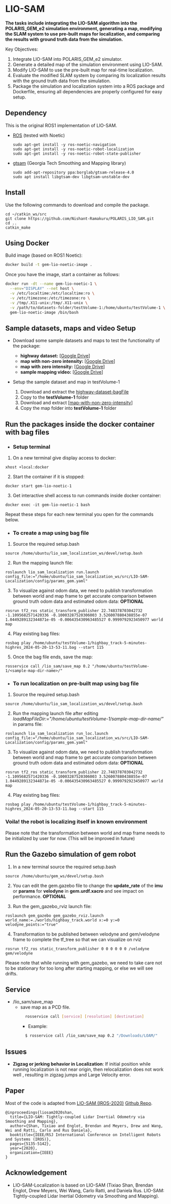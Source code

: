 # LIO-SAM

**The tasks include integrating the LIO-SAM algorithm into the POLARIS_GEM_e2 simulation environment, generating a map, modifying the SLAM system to use pre-built maps for localization, and comparing the results with ground truth data from the simulation.**

Key Objectives:

1. Integrate LIO-SAM into POLARIS_GEM_e2 simulator.
2. Generate a detailed map of the simulation environment using LIO-SAM.
3. Modify LIO-SAM to use the pre-built map for real-time localization.
4. Evaluate the modified SLAM system by comparing its localization results with the ground truth data from the simulation.
5. Package the simulation and localization system into a ROS package and Dockerfile, ensuring all dependencies are properly configured for easy setup.


## Dependency

This is the original ROS1 implementation of LIO-SAM.

- [ROS](http://wiki.ros.org/ROS/Installation) (tested with Noetic)
  ```
  sudo apt-get install -y ros-noetic-navigation
  sudo apt-get install -y ros-noetic-robot-localization
  sudo apt-get install -y ros-noetic-robot-state-publisher
  ```
- [gtsam](https://gtsam.org/get_started/) (Georgia Tech Smoothing and Mapping library)
  ```
  sudo add-apt-repository ppa:borglab/gtsam-release-4.0
  sudo apt install libgtsam-dev libgtsam-unstable-dev
  ```

## Install

Use the following commands to download and compile the package.

```
cd ~/catkin_ws/src
git clone https://github.com/Nishant-Ramakuru/POLARIS_LIO_SAM.git
cd ..
catkin_make
```

## Using Docker
Build image (based on ROS1 Noetic):

```bash
docker build -t gem-lio-noetic-image .
```

Once you have the image, start a container as follows:

```bash
docker run -dt --name gem-lio-noetic-1 \
  --env="DISPLAY" --net host \
  -v /etc/localtime:/etc/localtime:ro \
  -v /etc/timezone:/etc/timezone:ro \
  -v /tmp/.X11-unix:/tmp/.X11-unix \
  -v /path/to/datasets-folder/testVolume-1:/home/ubuntu/testVolume-1 \
  gem-lio-noetic-image /bin/bash
```
## Sample datasets, maps and video Setup

  * Download some sample datasets and maps to test the functionality of the package:
    - **highway dataset:** [[Google Drive](https://drive.google.com/file/d/1cZjXGGRp57_Kic1d46NL9fA3iOlQMDyf/view?usp=sharing)]
    - **map with non-zero intensity:** [[Google Drive](https://drive.google.com/file/d/1hB_dSDCnRh3XYZAdwvpYNu1jc0viFDQ8/view?usp=sharing)]
    - **map with zero intensity:** [[Google Drive](https://drive.google.com/file/d/1H58qwIM2rJ6tREVQbDYd1oZtVaPaNSzY/view?usp=sharing)]
    - **sample mapping video:** [[Google Drive](https://drive.google.com/file/d/1UjE75DK_xf0YKJPGWW3-y9KRIot-oCfA/view?usp=sharing)]
  
  * Setup the sample dataset and map in testVolume-1
    1. Download and extract the [highway-dataset-bagFile](https://drive.google.com/file/d/1cZjXGGRp57_Kic1d46NL9fA3iOlQMDyf/view?usp=sharing)
    2. Copy to the **testVolume-1** folder
    3. Download and extract [[map-with-non-zero-intensity](https://drive.google.com/file/d/1hB_dSDCnRh3XYZAdwvpYNu1jc0viFDQ8/view?usp=sharing)]
    4. Copy the map folder into **testVolume-1** folder

## Run the packages inside the docker container with bag files

* ### Setup terminal

1. On a new terminal give display access to docker:
```
xhost +local:docker
```

2. Start the container if it is stopped:
```
docker start gem-lio-noetic-1
```

3. Get interactive shell access to run commands inside docker container:
```
docker exec -it gem-lio-noetic-1 bash
```

Repeat these steps for each new terminal you open for the commands below.

* ### To create a map using bag file

1. Source the required setup.bash
```
source /home/ubuntu/lio_sam_localization_ws/devel/setup.bash
```

2. Run the mapping launch file:
```
roslaunch lio_sam_localization run.launch config_file:="/home/ubuntu/lio_sam_localization_ws/src/LIO-SAM-Localization/config/params_gem.yaml"
```

3. To visualize against odom data, we need to publish transformation between world and map frame to get accurate comparison between ground truth odom data and estimated odom data: **OPTIONAL**
```
rosrun tf2_ros static_transform_publisher 22.748378703042732 -1.1095682571420336 -0.10003287520306003 3.526007880438855e-07 1.0449289132344871e-05 -0.006435430963485527 0.9999792923450977 world map
```

4. Play existing bag files:
```
rosbag play /home/ubuntu/testVolume-1/highbay_track-5-minutes-highres_2024-05-20-13-53-11.bag --start 115
```

5. Once the bag file ends, save the map:
```
rosservice call /lio_sam/save_map 0.2 "/home/ubuntu/testVolume-1/<sample-map-dir-name>/"
```

* ### To run localization on pre-built map using bag file

1. Source the required setup.bash
```
source /home/ubuntu/lio_sam_localization_ws/devel/setup.bash
```

2. Run the mapping launch file after editing *loadMapFileDir:="/home/ubuntu/testVolume-1/sample-map-dir-name/"* in params file:
```
roslaunch lio_sam_localization run_loc.launch config_file:="/home/ubuntu/lio_sam_localization_ws/src/LIO-SAM-Localization/config/params_gem.yaml" 
```
3. To visualize against odom data, we need to publish transformation between world and map frame to get accurate comparison between ground truth odom data and estimated odom data: **OPTIONAL**
```
rosrun tf2_ros static_transform_publisher 22.748378703042732 -1.1095682571420336 -0.10003287520306003 3.526007880438855e-07 1.0449289132344871e-05 -0.006435430963485527 0.9999792923450977 world map
```

4. Play existing bag files:
```
rosbag play /home/ubuntu/testVolume-1/highbay_track-5-minutes-highres_2024-05-20-13-53-11.bag --start 115
```

### Voila! the robot is localizing itself in known environment

Please note that the transformation between world and map frame needs to be initialized by user for now. (This will be improved in future)

## Run the Gazebo simulation of gem robot
1. In a new terminal source the required setup.bash
```
source /home/ubuntu/gem_ws/devel/setup.bash
```

2. You can edit the gem.gazebo file to change the **update_rate** of the **imu** or **params** for **velodyne** in **gem.urdf.xacro** and see impact on performance. **OPTIONAL**

3. Run the gem_gazebo_rviz launch file:
```
roslaunch gem_gazebo gem_gazebo_rviz.launch world_name:=./worlds/highbay_track.world x:=0 y:=0 velodyne_points:="true"
```

4. Transformation to be published between velodyne and gem/velodyne frame to complete the tf_tree so that we can visualize on rviz
```
rosrun tf2_ros static_transform_publisher 0 0 0 0 0 0 /velodyne gem/velodyne
```

Please note that while running with gem_gazebo, we need to take care not to be stationary for too long after starting mapping, or else we will see drifts.
## Service
  - /lio_sam/save_map
    - save map as a PCD file.
      ``` bash
        rosservice call [service] [resolution] [destination]
      ```
      - Example:
      ``` bash
        $ rosservice call /lio_sam/save_map 0.2 "/Downloads/LOAM/"
      ```

## Issues

  - **Zigzag or jerking behavior in Localization**: If initial position while running localization is not near origin, then relocalization does not work well , resulting in zigzag jumps and Large Velocity error.

## Paper

Most of the code is adapted from [LIO-SAM (IROS-2020)](./config/doc/paper.pdf) [Github Repo](https://github.com/TixiaoShan/LIO-SAM).
```
@inproceedings{liosam2020shan,
  title={LIO-SAM: Tightly-coupled Lidar Inertial Odometry via Smoothing and Mapping},
  author={Shan, Tixiao and Englot, Brendan and Meyers, Drew and Wang, Wei and Ratti, Carlo and Rus Daniela},
  booktitle={IEEE/RSJ International Conference on Intelligent Robots and Systems (IROS)},
  pages={5135-5142},
  year={2020},
  organization={IEEE}
}
```

## Acknowledgement

  - LIO-SAM-Localization is based on LIO-SAM (Tixiao Shan, Brendan Englot, Drew Meyers, Wei Wang, Carlo Ratti, and Daniela Rus. LIO-SAM: Tightly-coupled Lidar Inertial Odometry via Smoothing and Mapping).
